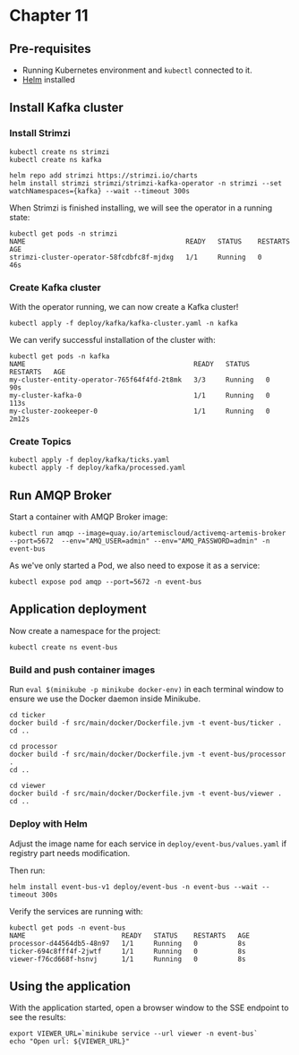 # Chapter 11

## Pre-requisites

- Running Kubernetes environment and `kubectl` connected to it.
- [Helm](https://helm.sh/) installed

## Install Kafka cluster

### Install Strimzi

```shell
kubectl create ns strimzi
kubectl create ns kafka

helm repo add strimzi https://strimzi.io/charts
helm install strimzi strimzi/strimzi-kafka-operator -n strimzi --set watchNamespaces={kafka} --wait --timeout 300s
```

When Strimzi is finished installing, we will see the operator in a running state:

```shell
kubectl get pods -n strimzi
NAME                                        READY   STATUS    RESTARTS   AGE
strimzi-cluster-operator-58fcdbfc8f-mjdxg   1/1     Running   0          46s
```

### Create Kafka cluster

With the operator running, we can now create a Kafka cluster!

```shell
kubectl apply -f deploy/kafka/kafka-cluster.yaml -n kafka
```

We can verify successful installation of the cluster with:

```shell
kubectl get pods -n kafka
NAME                                          READY   STATUS    RESTARTS   AGE
my-cluster-entity-operator-765f64f4fd-2t8mk   3/3     Running   0          90s
my-cluster-kafka-0                            1/1     Running   0          113s
my-cluster-zookeeper-0                        1/1     Running   0          2m12s
```

### Create Topics

```shell
kubectl apply -f deploy/kafka/ticks.yaml
kubectl apply -f deploy/kafka/processed.yaml
```

## Run AMQP Broker

Start a container with AMQP Broker image:

```shell
kubectl run amqp --image=quay.io/artemiscloud/activemq-artemis-broker --port=5672  --env="AMQ_USER=admin" --env="AMQ_PASSWORD=admin" -n event-bus
``` 

As we've only started a Pod, we also need to expose it as a service:

```shell
kubectl expose pod amqp --port=5672 -n event-bus
```

## Application deployment

Now create a namespace for the project:

```shell
kubectl create ns event-bus
```

### Build and push container images

Run `eval $(minikube -p minikube docker-env)` in each terminal window to ensure we use the Docker daemon inside Minikube.

```shell
cd ticker
docker build -f src/main/docker/Dockerfile.jvm -t event-bus/ticker .
cd ..

cd processor
docker build -f src/main/docker/Dockerfile.jvm -t event-bus/processor .
cd ..

cd viewer
docker build -f src/main/docker/Dockerfile.jvm -t event-bus/viewer .
cd ..
```

### Deploy with Helm

Adjust the image name for each service in `deploy/event-bus/values.yaml` if registry part needs modification.

Then run:

```shell
helm install event-bus-v1 deploy/event-bus -n event-bus --wait --timeout 300s
```

Verify the services are running with:

```shell
kubectl get pods -n event-bus
NAME                        READY   STATUS    RESTARTS   AGE
processor-d44564db5-48n97   1/1     Running   0          8s
ticker-694c8fff4f-2jwtf     1/1     Running   0          8s
viewer-f76cd668f-hsnvj      1/1     Running   0          8s
```

## Using the application

With the application started,
open a browser window to the SSE endpoint to see the results:

```shell
export VIEWER_URL=`minikube service --url viewer -n event-bus`
echo "Open url: ${VIEWER_URL}"
```
